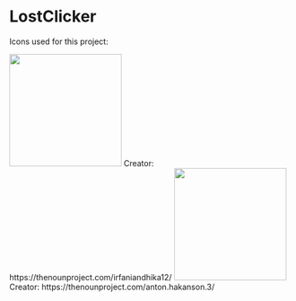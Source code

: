 # LostClicker

Icons used for this project:


<img src="https://user-images.githubusercontent.com/113804442/224514717-9e356ec5-eb5b-4202-9c77-b0f334e3d1ae.png" width="200" />
Creator: https://thenounproject.com/irfaniandhika12/

<img src="https://thenounproject.com/api/private/icons/1076328/edit/?backgroundShape=SQUARE&backgroundShapeColor=%23000000&backgroundShapeOpacity=0&exportSize=752&flipX=false&flipY=false&foregroundColor=%23000000&foregroundOpacity=1&imageFormat=png&rotation=0&token=gAAAAABkDQQOHSNc3li0ruGhxAMV2sAEgjfIgL2KHIWbdZUi-JPCQnDQFvhT0j6sXHvTICItkguD9G1JjZEUYlxs0OJVZcGTeA%3D%3D" width="200" />
Creator: https://thenounproject.com/anton.hakanson.3/

